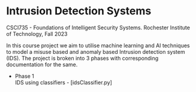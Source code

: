 # Intrusion Detection Systems
CSCI735 - Foundations of Intelligent Security Systems.
Rochester Institute of Technology, Fall 2023

In this course project we aim to utilise machine learning and AI techniques to model a misuse based and anomaly based Intrusion detection system (IDS).
The project is broken into 3 phases with corresponding documentation for the same.

<ul>
  <li> Phase 1</li>
  IDS using classifiers - [idsClassifier.py]
</ul>
